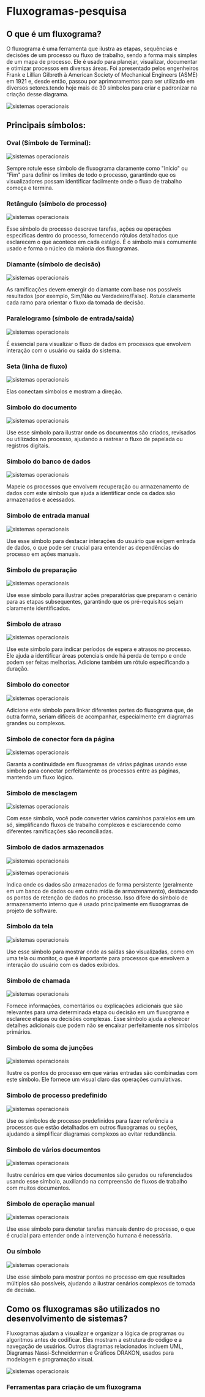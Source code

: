 # Fluxogramas-pesquisa

## O que é um fluxograma?
O fluxograma é uma ferramenta que ilustra as etapas, sequências e decisões de um processo ou fluxo de trabalho, sendo a forma mais simples de um mapa de processo. Ele é usado para planejar, visualizar, documentar e otimizar processos em diversas áreas. 
Foi apresentado pelos engenheiros Frank e Lillian Gilbreth à American Society of Mechanical Engineers (ASME) em 1921 e, desde então, passou por aprimoramentos para ser utilizado em diversos setores.tendo hoje mais de 30 símbolos para criar e padronizar na criação desse diagrama.

![sistemas operacionais](https://assets.asana.biz/transform/2d775bd3-8231-4ca6-a280-171fb0bdf0cf/article-project-management-what-is-a-flowchart-2x?io=transform:fill,width:1440&format=webp)

## Principais símbolos:

### Oval (Símbolo de Terminal):
![sistemas operacionais](https://clickup.com/blog/wp-content/uploads/2024/09/Oval.png)

Sempre rotule esse símbolo de fluxograma claramente como "Início" ou "Fim" para definir os limites de todo o processo, garantindo que os visualizadores possam identificar facilmente onde o fluxo de trabalho começa e termina.

### Retângulo (símbolo de processo)
![sistemas operacionais](https://clickup.com/blog/wp-content/uploads/2024/09/Rectangle.png) 

Esse símbolo de processo descreve tarefas, ações ou operações específicas dentro do processo, fornecendo rótulos detalhados que esclarecem o que acontece em cada estágio. É o símbolo mais comumente usado e forma o núcleo da maioria dos fluxogramas.

###  Diamante (símbolo de decisão)
![sistemas operacionais](https://clickup.com/blog/wp-content/uploads/2024/09/Diamond.png) 

 As ramificações devem emergir do diamante com base nos possíveis resultados (por exemplo, Sim/Não ou Verdadeiro/Falso). Rotule claramente cada ramo para orientar o fluxo da tomada de decisão.

### Paralelogramo (símbolo de entrada/saída)
![sistemas operacionais]( https://clickup.com/blog/wp-content/uploads/2024/09/Parallelogram.png) 
 
 É essencial para visualizar o fluxo de dados em processos que envolvem interação com o usuário ou saída do sistema.

 ### Seta (linha de fluxo)
![sistemas operacionais](https://clickup.com/blog/wp-content/uploads/2024/09/Arrow.png) 
 
 Elas conectam símbolos e mostram a direção. 

### Símbolo do documento
![sistemas operacionais](https://clickup.com/blog/wp-content/uploads/2024/09/Document-symbol-.png)

Use esse símbolo para ilustrar onde os documentos são criados, revisados ou utilizados no processo, ajudando a rastrear o fluxo de papelada ou registros digitais.

### Símbolo do banco de dados
![sistemas operacionais](https://clickup.com/blog/wp-content/uploads/2024/09/image-477.png)

Mapeie os processos que envolvem recuperação ou armazenamento de dados com este símbolo que ajuda a identificar onde os dados são armazenados e acessados.

### Símbolo de entrada manual
![sistemas operacionais](https://clickup.com/blog/wp-content/uploads/2024/09/image-478.png)

Use esse símbolo para destacar interações do usuário que exigem entrada de dados, o que pode ser crucial para entender as dependências do processo em ações manuais.

###  Símbolo de preparação
![sistemas operacionais](https://clickup.com/blog/wp-content/uploads/2024/09/image-479.png)

Use esse símbolo para ilustrar ações preparatórias que preparam o cenário para as etapas subsequentes, garantindo que os pré-requisitos sejam claramente identificados.

### Símbolo de atraso
![sistemas operacionais](https://clickup.com/blog/wp-content/uploads/2024/09/Delay-symbol-.png)

Use este símbolo para indicar períodos de espera e atrasos no processo. Ele ajuda a identificar áreas potenciais onde há perda de tempo e onde podem ser feitas melhorias. Adicione também um rótulo especificando a duração.

### Símbolo do conector
![sistemas operacionais](https://clickup.com/blog/wp-content/uploads/2024/09/image-480.png)

Adicione este símbolo para linkar diferentes partes do fluxograma que, de outra forma, seriam difíceis de acompanhar, especialmente em diagramas grandes ou complexos.

### Símbolo de conector fora da página
![sistemas operacionais](https://clickup.com/blog/wp-content/uploads/2024/09/image-481.png)

Garanta a continuidade em fluxogramas de várias páginas usando esse símbolo para conectar perfeitamente os processos entre as páginas, mantendo um fluxo lógico.

### Símbolo de mesclagem
![sistemas operacionais](https://clickup.com/blog/wp-content/uploads/2024/09/Merge-symbol-.png)

Com esse símbolo, você pode converter vários caminhos paralelos em um só, simplificando fluxos de trabalho complexos e esclarecendo como diferentes ramificações são reconciliadas.

### Símbolo de dados armazenados
![sistemas operacionais](https://clickup.com/blog/wp-content/uploads/2024/09/Stored-data-symbol-.png)

![sistemas operacionais](https://clickup.com/blog/wp-content/uploads/2024/09/image-482.png)

Indica onde os dados são armazenados de forma persistente (geralmente em um banco de dados ou em outra mídia de armazenamento), destacando os pontos de retenção de dados no processo. Isso difere do símbolo de armazenamento interno que é usado principalmente em fluxogramas de projeto de software.


### Símbolo da tela
![sistemas operacionais](https://clickup.com/blog/wp-content/uploads/2024/09/Display-symbol.png)

Use esse símbolo para mostrar onde as saídas são visualizadas, como em uma tela ou monitor, o que é importante para processos que envolvem a interação do usuário com os dados exibidos.

### Símbolo de chamada
![sistemas operacionais](https://clickup.com/blog/wp-content/uploads/2024/09/Callout-symbol-.png)

Fornece informações, comentários ou explicações adicionais que são relevantes para uma determinada etapa ou decisão em um fluxograma e esclarece etapas ou decisões complexas. Esse símbolo ajuda a oferecer detalhes adicionais que podem não se encaixar perfeitamente nos símbolos primários.

###  Símbolo de soma de junções
![sistemas operacionais](https://clickup.com/blog/wp-content/uploads/2024/09/Summing-junction-symbol.png)

Ilustre os pontos do processo em que várias entradas são combinadas com este símbolo. Ele fornece um visual claro das operações cumulativas.

###  Símbolo de processo predefinido
![sistemas operacionais](https://clickup.com/blog/wp-content/uploads/2024/09/image-483.png)

Use os símbolos de processo predefinidos para fazer referência a processos que estão detalhados em outros fluxogramas ou seções, ajudando a simplificar diagramas complexos ao evitar redundância.

### Símbolo de vários documentos

![sistemas operacionais](https://clickup.com/blog/wp-content/uploads/2024/09/image-484.png)

Ilustre cenários em que vários documentos são gerados ou referenciados usando esse símbolo, auxiliando na compreensão de fluxos de trabalho com muitos documentos.

### Símbolo de operação manual
![sistemas operacionais](https://clickup.com/blog/wp-content/uploads/2024/09/image-485.png)

Use esse símbolo para denotar tarefas manuais dentro do processo, o que é crucial para entender onde a intervenção humana é necessária.

### Ou símbolo
![sistemas operacionais](https://clickup.com/blog/wp-content/uploads/2024/09/image-486.png)

Use esse símbolo para mostrar pontos no processo em que resultados múltiplos são possíveis, ajudando a ilustrar cenários complexos de tomada de decisão.


## Como os fluxogramas são utilizados no desenvolvimento de sistemas?
Fluxogramas ajudam a visualizar e organizar a lógica de programas ou algoritmos antes de codificar. Eles mostram a estrutura do código e a navegação de usuários. Outros diagramas relacionados incluem UML, Diagramas Nassi-Schneiderman e Gráficos DRAKON, usados para modelagem e programação visual.

![sistemas operacionais](https://www.bosontreinamentos.com.br/wp-content/uploads/2013/06/fluxograma-exercicio-vetores-logica-1024x642.png)

### Ferramentas para criação de um fluxograma


